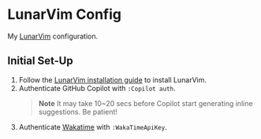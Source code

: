 # LunarVim Config

My [LunarVim](https://www.lunarvim.org/) configuration.

## Initial Set-Up

1. Follow the [LunarVim installation guide](https://www.lunarvim.org/docs/installation) to install LunarVim.
2. Authenticate GitHub Copilot with `:Copilot auth`.
   > **Note** It may take 10~20 secs before Copilot start generating inline suggestions. Be patient!
3. Authenticate [Wakatime](https://wakatime.com/) with `:WakaTimeApiKey`.
